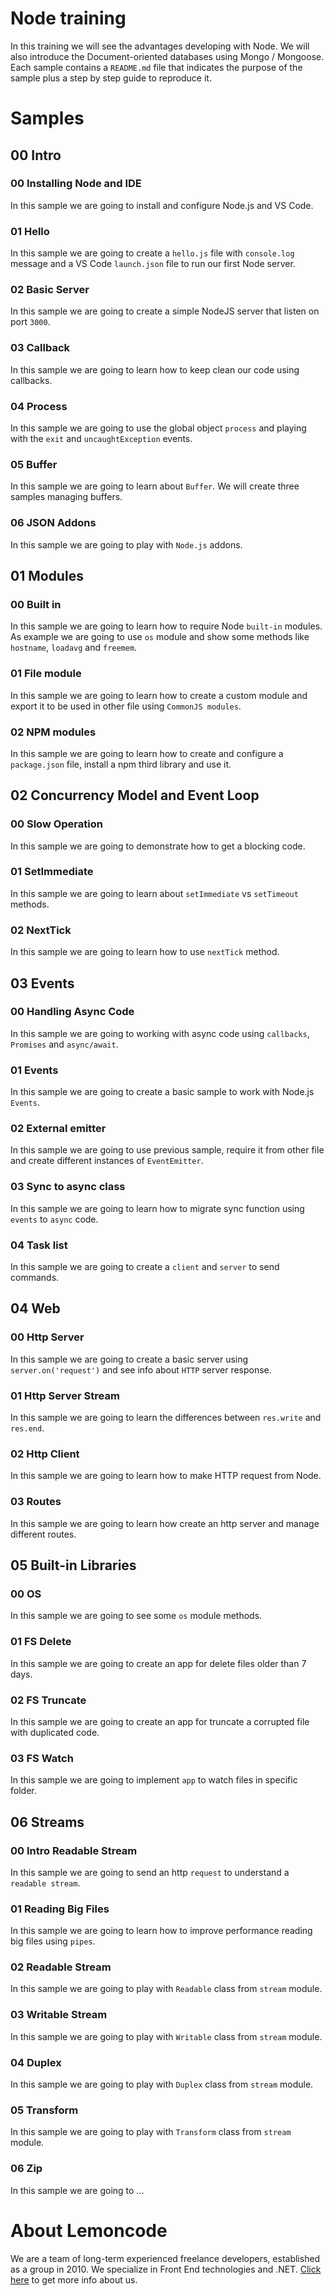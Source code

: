 # Node training

In this training we will see the advantages developing with Node. We will also introduce the Document-oriented databases using Mongo / Mongoose.
Each sample contains a `README.md` file that indicates the purpose of the sample plus a step by step guide to reproduce it.

# Samples

## 00 Intro

### 00 Installing Node and IDE

In this sample we are going to install and configure Node.js and VS Code.

### 01 Hello

In this sample we are going to create a `hello.js` file with `console.log` message and a VS Code `launch.json` file to run our first Node server.

### 02 Basic Server

In this sample we are going to create a simple NodeJS server that listen on port `3000`.

### 03 Callback

In this sample we are going to learn how to keep clean our code using callbacks.

### 04 Process

In this sample we are going to use the global object `process` and playing with the `exit` and `uncaughtException` events.

### 05 Buffer

In this sample we are going to learn about `Buffer`. We will create three samples managing buffers.

### 06 JSON Addons

In this sample we are going to play with `Node.js` addons.

## 01 Modules

### 00 Built in

In this sample we are going to learn how to require Node `built-in` modules. As example we are going to use `os` module and show some methods like `hostname`, `loadavg` and `freemem`.

### 01 File module

In this sample we are going to learn how to create a custom module and export it to be used in other file using `CommonJS modules`.

### 02 NPM modules

In this sample we are going to learn how to create and configure a `package.json` file, install a npm third library and use it.

## 02 Concurrency Model and Event Loop

### 00 Slow Operation

In this sample we are going to demonstrate how to get a blocking code.

### 01 SetImmediate

In this sample we are going to learn about `setImmediate` vs `setTimeout` methods.

### 02 NextTick

In this sample we are going to learn how to use `nextTick` method.

## 03 Events

### 00 Handling Async Code

In this sample we are going to working with async code using `callbacks`, `Promises` and `async/await`.

### 01 Events

In this sample we are going to create a basic sample to work with Node.js `Events`.

### 02 External emitter

In this sample we are going to use previous sample, require it from other file and create different instances of `EventEmitter`.

### 03 Sync to async class

In this sample we are going to learn how to migrate sync function using `events` to `async` code.

### 04 Task list

In this sample we are going to create a `client` and `server` to send commands.

## 04 Web

### 00 Http Server

In this sample we are going to create a basic server using `server.on('request')` and see info about `HTTP` server response.

### 01 Http Server Stream

In this sample we are going to learn the differences between `res.write` and `res.end`.

### 02 Http Client

In this sample we are going to learn how to make HTTP request from Node.

### 03 Routes

In this sample we are going to learn how create an http server and manage different routes.

## 05 Built-in Libraries

### 00 OS

In this sample we are going to see some `os` module methods.

### 01 FS Delete

In this sample we are going to create an app for delete files older than 7 days.

### 02 FS Truncate

In this sample we are going to create an app for truncate a corrupted file with duplicated code.

### 03 FS Watch

In this sample we are going to implement `app` to watch files in specific folder.

## 06 Streams

### 00 Intro Readable Stream

In this sample we are going to send an http `request` to understand a `readable stream`.

### 01 Reading Big Files

In this sample we are going to learn how to improve performance reading big files using `pipes`.

### 02 Readable Stream

In this sample we are going to play with `Readable` class from `stream` module.

### 03 Writable Stream

In this sample we are going to play with `Writable` class from `stream` module.

### 04 Duplex

In this sample we are going to play with `Duplex` class from `stream` module.

### 05 Transform

In this sample we are going to play with `Transform` class from `stream` module.

### 06 Zip

In this sample we are going to ...

# About Lemoncode

We are a team of long-term experienced freelance developers, established as a group in 2010.
We specialize in Front End technologies and .NET. [Click here](http://lemoncode.net/services/en/#en-home) to get more info about us.
